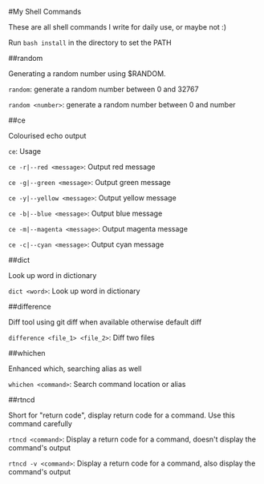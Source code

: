 #My Shell Commands

These are all shell commands I write for daily use, or maybe not :)

Run `bash install` in the directory to set the PATH

##random

Generating a random number using $RANDOM.

`random`: generate a random number between 0 and 32767

`random <number>`: generate a random number between 0 and number

##ce

Colourised echo output

`ce`: Usage

`ce -r|--red <message>`: Output red message

`ce -g|--green <message>`: Output green message

`ce -y|--yellow <message>`: Output yellow message

`ce -b|--blue <message>`: Output blue message

`ce -m|--magenta <message>`: Output magenta message

`ce -c|--cyan <message>`: Output cyan message

##dict

Look up word in dictionary

`dict <word>`: Look up word in dictionary

##difference

Diff tool using git diff when available otherwise default diff

`difference <file_1> <file_2>`: Diff two files

##whichen

Enhanced which, searching alias as well

`whichen <command>`: Search command location or alias

##rtncd

Short for "return code", display return code for a command. Use this command carefully

`rtncd <command>`: Display a return code for a command, doesn't display the command's output

`rtncd -v <command>`: Display a return code for a command, also display the command's output
